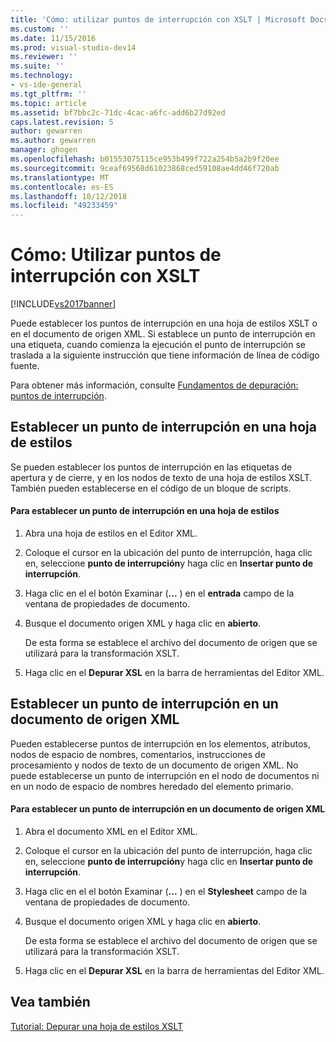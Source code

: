 ```yaml
---
title: 'Cómo: utilizar puntos de interrupción con XSLT | Microsoft Docs'
ms.custom: ''
ms.date: 11/15/2016
ms.prod: visual-studio-dev14
ms.reviewer: ''
ms.suite: ''
ms.technology:
- vs-ide-general
ms.tgt_pltfrm: ''
ms.topic: article
ms.assetid: bf7bbc2c-71dc-4cac-a6fc-add6b27d92ed
caps.latest.revision: 5
author: gewarren
ms.author: gewarren
manager: ghogen
ms.openlocfilehash: b01553075115ce953b499f722a254b5a2b9f20ee
ms.sourcegitcommit: 9ceaf69568d61023868ced59108ae4dd46f720ab
ms.translationtype: MT
ms.contentlocale: es-ES
ms.lasthandoff: 10/12/2018
ms.locfileid: "49233459"
---
```

# <a name="how-to-use-breakpoints-with-xslt"></a>Cómo: Utilizar puntos de interrupción con XSLT
[!INCLUDE[vs2017banner](../includes/vs2017banner.md)]

Puede establecer los puntos de interrupción en una hoja de estilos XSLT o en el documento de origen XML. Si establece un punto de interrupción en una etiqueta, cuando comienza la ejecución el punto de interrupción se traslada a la siguiente instrucción que tiene información de línea de código fuente.  
  
 Para obtener más información, consulte [Fundamentos de depuración: puntos de interrupción](http://msdn.microsoft.com/en-us/752a02c2-0ac7-4c8b-aa1b-4b2b3b21152e).  
  
## <a name="set-a-breakpoint-in-a-style-sheet"></a>Establecer un punto de interrupción en una hoja de estilos  
 Se pueden establecer los puntos de interrupción en las etiquetas de apertura y de cierre, y en los nodos de texto de una hoja de estilos XSLT. También pueden establecerse en el código de un bloque de scripts.  
  
#### <a name="to-set-a-breakpoint-in-a-style-sheet"></a>Para establecer un punto de interrupción en una hoja de estilos  
  
1.  Abra una hoja de estilos en el Editor XML.  
  
2.  Coloque el cursor en la ubicación del punto de interrupción, haga clic en, seleccione **punto de interrupción**y haga clic en **Insertar punto de interrupción**.  
  
3.  Haga clic en el el botón Examinar (**...** ) en el **entrada** campo de la ventana de propiedades de documento.  
  
4.  Busque el documento origen XML y haga clic en **abierto**.  
  
     De esta forma se establece el archivo del documento de origen que se utilizará para la transformación XSLT.  
  
5.  Haga clic en el **Depurar XSL** en la barra de herramientas del Editor XML.  
  
## <a name="set-a-breakpoint-in-an-xml-source-document"></a>Establecer un punto de interrupción en un documento de origen XML  
 Pueden establecerse puntos de interrupción en los elementos, atributos, nodos de espacio de nombres, comentarios, instrucciones de procesamiento y nodos de texto de un documento de origen XML. No puede establecerse un punto de interrupción en el nodo de documentos ni en un nodo de espacio de nombres heredado del elemento primario.  
  
#### <a name="to-set-a-breakpoint-in-an-xml-source-document"></a>Para establecer un punto de interrupción en un documento de origen XML  
  
1.  Abra el documento XML en el Editor XML.  
  
2.  Coloque el cursor en la ubicación del punto de interrupción, haga clic en, seleccione **punto de interrupción**y haga clic en **Insertar punto de interrupción**.  
  
3.  Haga clic en el el botón Examinar (**...** ) en el **Stylesheet** campo de la ventana de propiedades de documento.  
  
4.  Busque el documento origen XML y haga clic en **abierto**.  
  
     De esta forma se establece el archivo del documento de origen que se utilizará para la transformación XSLT.  
  
5.  Haga clic en el **Depurar XSL** en la barra de herramientas del Editor XML.  
  
## <a name="see-also"></a>Vea también  
 [Tutorial: Depurar una hoja de estilos XSLT](../xml-tools/walkthrough-debug-an-xslt-style-sheet.md)

